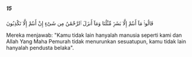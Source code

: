 ##### 15

<span class="ayah">قَالُوا۟ مَآ أَنتُمْ إِلَّا بَشَرٌۭ مِّثْلُنَا وَمَآ أَنزَلَ ٱلرَّحْمَٰنُ مِن شَىْءٍ إِنْ أَنتُمْ إِلَّا تَكْذِبُونَ</span>

<span class="ayah_translation">Mereka menjawab: "Kamu tidak lain hanyalah manusia seperti kami dan Allah Yang Maha Pemurah tidak menurunkan sesuatupun, kamu tidak lain hanyalah pendusta belaka".</span>

